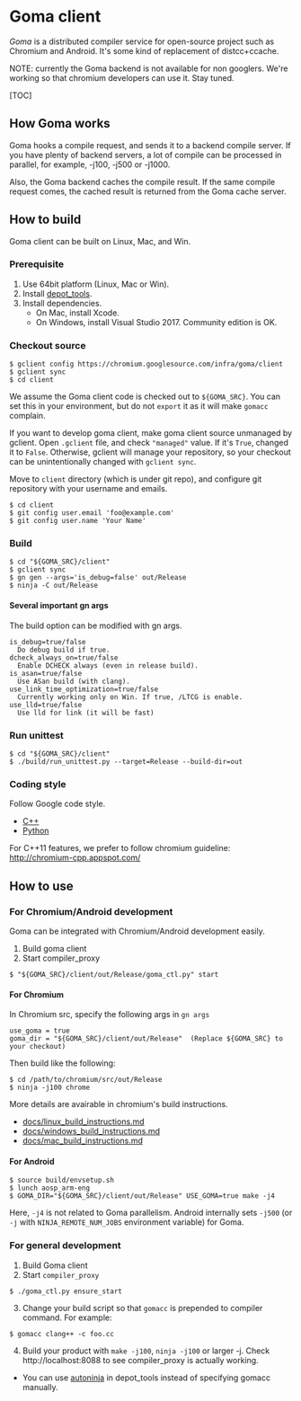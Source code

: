 # Goma client

*Goma* is a distributed compiler service for open-source project such as
Chromium and Android. It's some kind of replacement of distcc+ccache.

NOTE: currently the Goma backend is not available for non googlers.
We're working so that chromium developers can use it. Stay tuned.

[TOC]

## How Goma works

Goma hooks a compile request, and sends it to a backend compile server.
If you have plenty of backend servers, a lot of compile can be processed in
parallel, for example, -j100, -j500 or -j1000.

Also, the Goma backend caches the compile result. If the same compile request
comes, the cached result is returned from the Goma cache server.

## How to build

Goma client can be built on Linux, Mac, and Win.

### Prerequisite

1. Use 64bit platform (Linux, Mac or Win).
1. Install [depot\_tools](http://commondatastorage.googleapis.com/chrome-infra-docs/flat/depot_tools/docs/html/depot_tools_tutorial.html#_setting_up).
1. Install dependencies.
   * On Mac, install Xcode.
   * On Windows, install Visual Studio 2017. Community edition is OK.


### Checkout source


```shell
$ gclient config https://chromium.googlesource.com/infra/goma/client
$ gclient sync
$ cd client
```

We assume the Goma client code is checked out to `${GOMA_SRC}`. You can set this
in your environment, but do not `export` it as it will make `gomacc` complain.

If you want to develop goma client, make goma client source unmanaged by
gclient. Open `.gclient` file, and check `"managed"` value.
If it's `True`, changed it to `False`. Otherwise, gclient will manage
your repository, so your checkout can be unintentionally changed with
`gclient sync`.

Move to `client` directory (which is under git repo),
and configure git repository with your username and emails.

```shell
$ cd client
$ git config user.email 'foo@example.com'
$ git config user.name 'Your Name'
```

### Build

```shell
$ cd "${GOMA_SRC}/client"
$ gclient sync
$ gn gen --args='is_debug=false' out/Release
$ ninja -C out/Release
```

#### Several important gn args

The build option can be modified with gn args.

```
is_debug=true/false
  Do debug build if true.
dcheck_always_on=true/false
  Enable DCHECK always (even in release build).
is_asan=true/false
  Use ASan build (with clang).
use_link_time_optimization=true/false
  Currently working only on Win. If true, /LTCG is enable.
use_lld=true/false
  Use lld for link (it will be fast)
```

### Run unittest

```shell
$ cd "${GOMA_SRC}/client"
$ ./build/run_unittest.py --target=Release --build-dir=out
```

### Coding style

Follow Google code style.


- [C++](https://google.github.io/styleguide/cppguide.html)
- [Python](https://github.com/google/styleguide/blob/gh-pages/pyguide.md)

For C++11 features, we prefer to follow chromium guideline:
http://chromium-cpp.appspot.com/


## How to use

### For Chromium/Android development

Goma can be integrated with Chromium/Android development easily.

1. Build goma client
2. Start compiler\_proxy

```
$ "${GOMA_SRC}/client/out/Release/goma_ctl.py" start
```

#### For Chromium

In Chromium src, specify the following args in `gn args`

```
use_goma = true
goma_dir = "${GOMA_SRC}/client/out/Release"  (Replace ${GOMA_SRC} to your checkout)
```

Then build like the following:

```
$ cd /path/to/chromium/src/out/Release
$ ninja -j100 chrome
```

More details are avairable in chromium's build instructions.
* [docs/linux\_build\_instructions.md](https://chromium.googlesource.com/chromium/src/+/master/docs/linux_build_instructions.md)
* [docs/windows\_build\_instructions.md](https://chromium.googlesource.com/chromium/src/+/master/docs/windows_build_instructions.md)
* [docs/mac\_build\_instructions.md](https://chromium.googlesource.com/chromium/src/+/master/docs/mac_build_instructions.md)

#### For Android

```shell
$ source build/envsetup.sh
$ lunch aosp_arm-eng
$ GOMA_DIR="${GOMA_SRC}/client/out/Release" USE_GOMA=true make -j4
```

Here, `-j4` is not related to Goma parallelism. Android internally sets
`-j500` (or `-j` with `NINJA_REMOTE_NUM_JOBS` environment variable) for Goma.

### For general development

1. Build Goma client
2. Start `compiler_proxy`

```shell
$ ./goma_ctl.py ensure_start
```

3. Change your build script so that `gomacc` is prepended to compiler command.
   For example:

```shell
$ gomacc clang++ -c foo.cc
```

4. Build your product with `make -j100`, `ninja -j100` or larger -j.
   Check http://localhost:8088 to see compiler\_proxy is actually working.

* You can use [autoninja](https://chromium.googlesource.com/chromium/tools/depot_tools.git/+/master/autoninja) in depot_tools instead of specifying gomacc manually.


